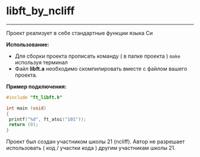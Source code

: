 # libft_by_ncliff
------------
Проект реализует в себе стандартные функции языка Си

**Использование:**
- Для сборки проекта прописать команду ( в папке проекта ) `make` используя терминал
- Файл **libft.a** необходимо скомпилировать вместе с файлом вашего проекта.

**Пример подключения:**
```C
#include "ft_libft.h"

int main (void)
{
 printf("%d", ft_atoi("101"));
 return (0);
}
```
Проект был создан участником школы 21 (ncliff). Автор не разрешает использовать ( код / участки кода ) другим участникам школы 21.
